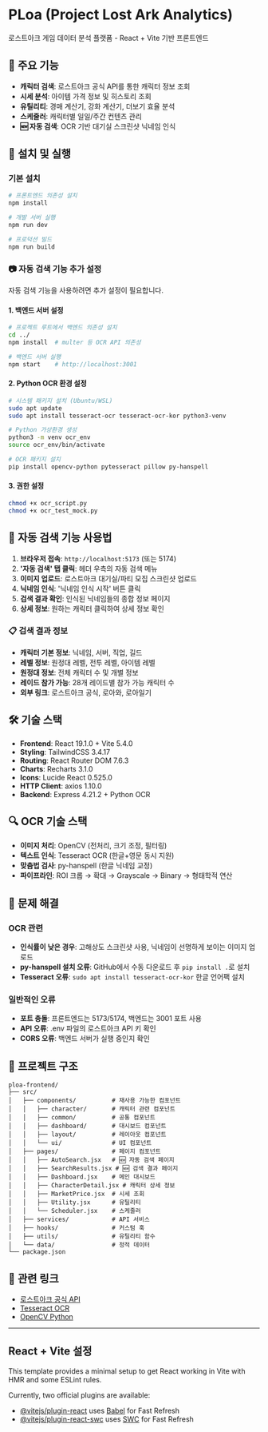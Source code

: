 # PLoa (Project Lost Ark Analytics)

로스트아크 게임 데이터 분석 플랫폼 - React + Vite 기반 프론트엔드

## 🎯 주요 기능

- **캐릭터 검색**: 로스트아크 공식 API를 통한 캐릭터 정보 조회
- **시세 분석**: 아이템 가격 정보 및 히스토리 조회
- **유틸리티**: 경매 계산기, 강화 계산기, 더보기 효율 분석
- **스케줄러**: 캐릭터별 일일/주간 컨텐츠 관리
- **🆕 자동 검색**: OCR 기반 대기실 스크린샷 닉네임 인식

## 🚀 설치 및 실행

### 기본 설치
```bash
# 프론트엔드 의존성 설치
npm install

# 개발 서버 실행
npm run dev

# 프로덕션 빌드
npm run build
```

### 📷 자동 검색 기능 추가 설정

자동 검색 기능을 사용하려면 추가 설정이 필요합니다.

#### 1. 백엔드 서버 설정
```bash
# 프로젝트 루트에서 백엔드 의존성 설치
cd ../
npm install  # multer 등 OCR API 의존성

# 백엔드 서버 실행
npm start    # http://localhost:3001
```

#### 2. Python OCR 환경 설정
```bash
# 시스템 패키지 설치 (Ubuntu/WSL)
sudo apt update
sudo apt install tesseract-ocr tesseract-ocr-kor python3-venv

# Python 가상환경 생성
python3 -m venv ocr_env
source ocr_env/bin/activate

# OCR 패키지 설치
pip install opencv-python pytesseract pillow py-hanspell
```

#### 3. 권한 설정
```bash
chmod +x ocr_script.py
chmod +x ocr_test_mock.py
```

## 🔧 자동 검색 기능 사용법

1. **브라우저 접속**: `http://localhost:5173` (또는 5174)
2. **'자동 검색' 탭 클릭**: 헤더 우측의 자동 검색 메뉴
3. **이미지 업로드**: 로스트아크 대기실/파티 모집 스크린샷 업로드
4. **닉네임 인식**: '닉네임 인식 시작' 버튼 클릭
5. **검색 결과 확인**: 인식된 닉네임들의 종합 정보 페이지
6. **상세 정보**: 원하는 캐릭터 클릭하여 상세 정보 확인

### 📋 검색 결과 정보
- **캐릭터 기본 정보**: 닉네임, 서버, 직업, 길드
- **레벨 정보**: 원정대 레벨, 전투 레벨, 아이템 레벨
- **원정대 정보**: 전체 캐릭터 수 및 개별 정보
- **레이드 참가 가능**: 28개 레이드별 참가 가능 캐릭터 수
- **외부 링크**: 로스트아크 공식, 로아와, 로아일기

## 🛠 기술 스택

- **Frontend**: React 19.1.0 + Vite 5.4.0
- **Styling**: TailwindCSS 3.4.17
- **Routing**: React Router DOM 7.6.3
- **Charts**: Recharts 3.1.0
- **Icons**: Lucide React 0.525.0
- **HTTP Client**: axios 1.10.0
- **Backend**: Express 4.21.2 + Python OCR

## 🔍 OCR 기술 스택

- **이미지 처리**: OpenCV (전처리, 크기 조정, 필터링)
- **텍스트 인식**: Tesseract OCR (한글+영문 동시 지원)
- **맞춤법 검사**: py-hanspell (한글 닉네임 교정)
- **파이프라인**: ROI 크롭 → 확대 → Grayscale → Binary → 형태학적 연산

## 🐛 문제 해결

### OCR 관련
- **인식률이 낮은 경우**: 고해상도 스크린샷 사용, 닉네임이 선명하게 보이는 이미지 업로드
- **py-hanspell 설치 오류**: GitHub에서 수동 다운로드 후 `pip install .`로 설치
- **Tesseract 오류**: `sudo apt install tesseract-ocr-kor` 한글 언어팩 설치

### 일반적인 오류
- **포트 충돌**: 프론트엔드는 5173/5174, 백엔드는 3001 포트 사용
- **API 오류**: .env 파일의 로스트아크 API 키 확인
- **CORS 오류**: 백엔드 서버가 실행 중인지 확인

## 📁 프로젝트 구조

```
ploa-frontend/
├── src/
│   ├── components/          # 재사용 가능한 컴포넌트
│   │   ├── character/       # 캐릭터 관련 컴포넌트
│   │   ├── common/          # 공통 컴포넌트
│   │   ├── dashboard/       # 대시보드 컴포넌트
│   │   ├── layout/          # 레이아웃 컴포넌트
│   │   └── ui/              # UI 컴포넌트
│   ├── pages/               # 페이지 컴포넌트
│   │   ├── AutoSearch.jsx   # 🆕 자동 검색 페이지
│   │   ├── SearchResults.jsx # 🆕 검색 결과 페이지
│   │   ├── Dashboard.jsx    # 메인 대시보드
│   │   ├── CharacterDetail.jsx # 캐릭터 상세 정보
│   │   ├── MarketPrice.jsx  # 시세 조회
│   │   ├── Utility.jsx      # 유틸리티
│   │   └── Scheduler.jsx    # 스케줄러
│   ├── services/            # API 서비스
│   ├── hooks/               # 커스텀 훅
│   ├── utils/               # 유틸리티 함수
│   └── data/                # 정적 데이터
└── package.json
```

## 🔗 관련 링크

- [로스트아크 공식 API](https://developer-lostark.game.onstove.com/)
- [Tesseract OCR](https://github.com/tesseract-ocr/tesseract)
- [OpenCV Python](https://opencv.org/)

---

## React + Vite 설정

This template provides a minimal setup to get React working in Vite with HMR and some ESLint rules.

Currently, two official plugins are available:

- [@vitejs/plugin-react](https://github.com/vitejs/vite-plugin-react/blob/main/packages/plugin-react) uses [Babel](https://babeljs.io/) for Fast Refresh
- [@vitejs/plugin-react-swc](https://github.com/vitejs/vite-plugin-react/blob/main/packages/plugin-react-swc) uses [SWC](https://swc.rs/) for Fast Refresh
